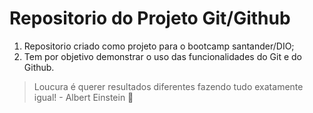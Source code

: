 # Repositorio do Projeto Git/Github

1. Repositorio criado como projeto para o bootcamp santander/DIO;
2. Tem por objetivo demonstrar o uso das funcionalidades do Git e do Github.

> Loucura é querer resultados diferentes fazendo tudo exatamente igual! - Albert Einstein 🥠
